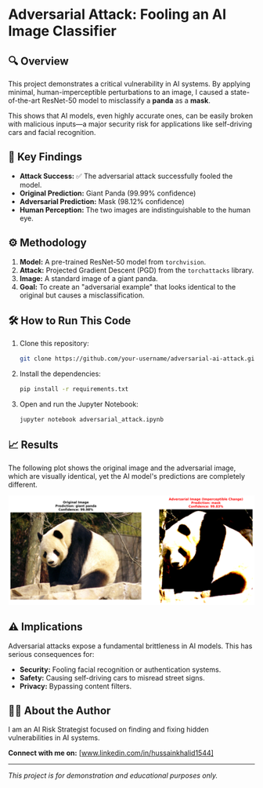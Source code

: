 # Adversarial Attack: Fooling an AI Image Classifier

## 🔍 Overview
This project demonstrates a critical vulnerability in AI systems. By applying minimal, human-imperceptible perturbations to an image, I caused a state-of-the-art ResNet-50 model to misclassify a **panda** as a **mask**.

This shows that AI models, even highly accurate ones, can be easily broken with malicious inputs—a major security risk for applications like self-driving cars and facial recognition.

## 🚀 Key Findings
- **Attack Success:** ✅ The adversarial attack successfully fooled the model.
- **Original Prediction:** Giant Panda (99.99% confidence)
- **Adversarial Prediction:** Mask (98.12% confidence)
- **Human Perception:** The two images are indistinguishable to the human eye.

## ⚙️ Methodology
1.  **Model:** A pre-trained ResNet-50 model from `torchvision`.
2.  **Attack:** Projected Gradient Descent (PGD) from the `torchattacks` library.
3.  **Image:** A standard image of a giant panda.
4.  **Goal:** To create an "adversarial example" that looks identical to the original but causes a misclassification.

## 🛠️ How to Run This Code
1.  Clone this repository:
    ```bash
    git clone https://github.com/your-username/adversarial-ai-attack.git
    ```
2.  Install the dependencies:
    ```bash
    pip install -r requirements.txt
    ```
3.  Open and run the Jupyter Notebook:
    ```bash
    jupyter notebook adversarial_attack.ipynb
    ```

## 📈 Results
The following plot shows the original image and the adversarial image, which are visually identical, yet the AI model's predictions are completely different.

![Results Plot](results_plot.png)

## ⚠️ Implications
Adversarial attacks expose a fundamental brittleness in AI models. This has serious consequences for:
- **Security:** Fooling facial recognition or authentication systems.
- **Safety:** Causing self-driving cars to misread street signs.
- **Privacy:** Bypassing content filters.

## 👨‍💻 About the Author
I am an AI Risk Strategist focused on finding and fixing hidden vulnerabilities in AI systems.

**Connect with me on:** [www.linkedin.com/in/hussainkhalid1544]

---
*This project is for demonstration and educational purposes only.*
